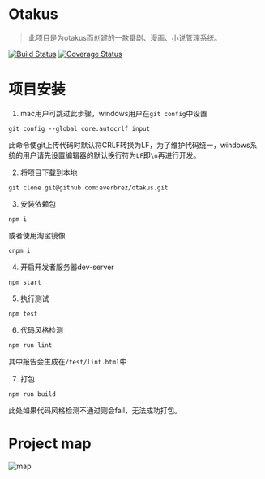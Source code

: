 # Otakus
> 此项目是为otakus而创建的一款番剧、漫画、小说管理系统。


[![Build Status](https://travis-ci.org/everbrez/otakus.svg?branch=features)](https://travis-ci.org/everbrez/otakus)
[![Coverage Status](https://coveralls.io/repos/github/everbrez/otakus/badge.svg?branch=features)](https://coveralls.io/github/everbrez/otakus?branch=features)

# 项目安装
1. mac用户可跳过此步骤，windows用户在`git config`中设置
```shell
git config --global core.autocrlf input
```
此命令使git上传代码时默认将CRLF转换为LF，为了维护代码统一，windows系统的用户请先设置编辑器的默认换行符为`LF`即`\n`再进行开发。

2. 将项目下载到本地
```shell
git clone git@github.com:everbrez/otakus.git
```

3. 安装依赖包
```shell
npm i
```
或者使用淘宝镜像
```shell
cnpm i
```

4. 开启开发者服务器dev-server
```shell
npm start
```

5. 执行测试
```shell
npm test
```

6. 代码风格检测
```shell
npm run lint
```
其中报告会生成在`/test/lint.html`中

7. 打包
```shell
npm run build
```
此处如果代码风格检测不通过则会fail，无法成功打包。

# Project map
![map](https://github.com/everbrez/otakus/blob/develop/docs/images/Otaku-life.png)